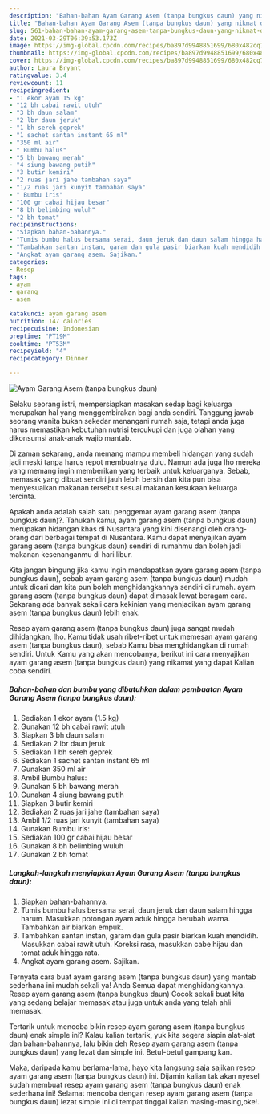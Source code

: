 ```yaml
---
description: "Bahan-bahan Ayam Garang Asem (tanpa bungkus daun) yang nikmat dan Mudah Dibuat"
title: "Bahan-bahan Ayam Garang Asem (tanpa bungkus daun) yang nikmat dan Mudah Dibuat"
slug: 561-bahan-bahan-ayam-garang-asem-tanpa-bungkus-daun-yang-nikmat-dan-mudah-dibuat
date: 2021-03-29T06:39:53.173Z
image: https://img-global.cpcdn.com/recipes/ba897d9948851699/680x482cq70/ayam-garang-asem-tanpa-bungkus-daun-foto-resep-utama.jpg
thumbnail: https://img-global.cpcdn.com/recipes/ba897d9948851699/680x482cq70/ayam-garang-asem-tanpa-bungkus-daun-foto-resep-utama.jpg
cover: https://img-global.cpcdn.com/recipes/ba897d9948851699/680x482cq70/ayam-garang-asem-tanpa-bungkus-daun-foto-resep-utama.jpg
author: Laura Bryant
ratingvalue: 3.4
reviewcount: 11
recipeingredient:
- "1 ekor ayam 15 kg"
- "12 bh cabai rawit utuh"
- "3 bh daun salam"
- "2 lbr daun jeruk"
- "1 bh sereh geprek"
- "1 sachet santan instant 65 ml"
- "350 ml air"
- " Bumbu halus"
- "5 bh bawang merah"
- "4 siung bawang putih"
- "3 butir kemiri"
- "2 ruas jari jahe tambahan saya"
- "1/2 ruas jari kunyit tambahan saya"
- " Bumbu iris"
- "100 gr cabai hijau besar"
- "8 bh belimbing wuluh"
- "2 bh tomat"
recipeinstructions:
- "Siapkan bahan-bahannya."
- "Tumis bumbu halus bersama serai, daun jeruk dan daun salam hingga harum. Masukkan potongan ayam aduk hingga berubah warna. Tambahkan air biarkan empuk."
- "Tambahkan santan instan, garam dan gula pasir biarkan kuah mendidih. Masukkan cabai rawit utuh. Koreksi rasa, masukkan cabe hijau dan tomat aduk hingga rata."
- "Angkat ayam garang asem. Sajikan."
categories:
- Resep
tags:
- ayam
- garang
- asem

katakunci: ayam garang asem 
nutrition: 147 calories
recipecuisine: Indonesian
preptime: "PT19M"
cooktime: "PT53M"
recipeyield: "4"
recipecategory: Dinner

---
```



![Ayam Garang Asem (tanpa bungkus daun)](https://img-global.cpcdn.com/recipes/ba897d9948851699/680x482cq70/ayam-garang-asem-tanpa-bungkus-daun-foto-resep-utama.jpg)

Selaku seorang istri, mempersiapkan masakan sedap bagi keluarga merupakan hal yang menggembirakan bagi anda sendiri. Tanggung jawab seorang  wanita bukan sekedar menangani rumah saja, tetapi anda juga harus memastikan kebutuhan nutrisi tercukupi dan juga olahan yang dikonsumsi anak-anak wajib mantab.

Di zaman  sekarang, anda memang mampu membeli hidangan yang sudah jadi meski tanpa harus repot membuatnya dulu. Namun ada juga lho mereka yang memang ingin memberikan yang terbaik untuk keluarganya. Sebab, memasak yang dibuat sendiri jauh lebih bersih dan kita pun bisa menyesuaikan makanan tersebut sesuai makanan kesukaan keluarga tercinta. 



Apakah anda adalah salah satu penggemar ayam garang asem (tanpa bungkus daun)?. Tahukah kamu, ayam garang asem (tanpa bungkus daun) merupakan hidangan khas di Nusantara yang kini disenangi oleh orang-orang dari berbagai tempat di Nusantara. Kamu dapat menyajikan ayam garang asem (tanpa bungkus daun) sendiri di rumahmu dan boleh jadi makanan kesenanganmu di hari libur.

Kita jangan bingung jika kamu ingin mendapatkan ayam garang asem (tanpa bungkus daun), sebab ayam garang asem (tanpa bungkus daun) mudah untuk dicari dan kita pun boleh menghidangkannya sendiri di rumah. ayam garang asem (tanpa bungkus daun) dapat dimasak lewat beragam cara. Sekarang ada banyak sekali cara kekinian yang menjadikan ayam garang asem (tanpa bungkus daun) lebih enak.

Resep ayam garang asem (tanpa bungkus daun) juga sangat mudah dihidangkan, lho. Kamu tidak usah ribet-ribet untuk memesan ayam garang asem (tanpa bungkus daun), sebab Kamu bisa menghidangkan di rumah sendiri. Untuk Kamu yang akan mencobanya, berikut ini cara menyajikan ayam garang asem (tanpa bungkus daun) yang nikamat yang dapat Kalian coba sendiri.

<!--inarticleads1-->

##### Bahan-bahan dan bumbu yang dibutuhkan dalam pembuatan Ayam Garang Asem (tanpa bungkus daun):

1. Sediakan 1 ekor ayam (1.5 kg)
1. Gunakan 12 bh cabai rawit utuh
1. Siapkan 3 bh daun salam
1. Sediakan 2 lbr daun jeruk
1. Sediakan 1 bh sereh geprek
1. Sediakan 1 sachet santan instant 65 ml
1. Gunakan 350 ml air
1. Ambil  Bumbu halus:
1. Gunakan 5 bh bawang merah
1. Gunakan 4 siung bawang putih
1. Siapkan 3 butir kemiri
1. Sediakan 2 ruas jari jahe (tambahan saya)
1. Ambil 1/2 ruas jari kunyit (tambahan saya)
1. Gunakan  Bumbu iris:
1. Sediakan 100 gr cabai hijau besar
1. Gunakan 8 bh belimbing wuluh
1. Gunakan 2 bh tomat




<!--inarticleads2-->

##### Langkah-langkah menyiapkan Ayam Garang Asem (tanpa bungkus daun):

1. Siapkan bahan-bahannya.
1. Tumis bumbu halus bersama serai, daun jeruk dan daun salam hingga harum. Masukkan potongan ayam aduk hingga berubah warna. Tambahkan air biarkan empuk.
1. Tambahkan santan instan, garam dan gula pasir biarkan kuah mendidih. Masukkan cabai rawit utuh. Koreksi rasa, masukkan cabe hijau dan tomat aduk hingga rata.
1. Angkat ayam garang asem. Sajikan.




Ternyata cara buat ayam garang asem (tanpa bungkus daun) yang mantab sederhana ini mudah sekali ya! Anda Semua dapat menghidangkannya. Resep ayam garang asem (tanpa bungkus daun) Cocok sekali buat kita yang sedang belajar memasak atau juga untuk anda yang telah ahli memasak.

Tertarik untuk mencoba bikin resep ayam garang asem (tanpa bungkus daun) enak simple ini? Kalau kalian tertarik, yuk kita segera siapin alat-alat dan bahan-bahannya, lalu bikin deh Resep ayam garang asem (tanpa bungkus daun) yang lezat dan simple ini. Betul-betul gampang kan. 

Maka, daripada kamu berlama-lama, hayo kita langsung saja sajikan resep ayam garang asem (tanpa bungkus daun) ini. Dijamin kalian tak akan nyesel sudah membuat resep ayam garang asem (tanpa bungkus daun) enak sederhana ini! Selamat mencoba dengan resep ayam garang asem (tanpa bungkus daun) lezat simple ini di tempat tinggal kalian masing-masing,oke!.

